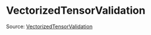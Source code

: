 # VectorizedTensorValidation

Source: [VectorizedTensorValidation](../csrc/runtime/executor_utils.h#L121)
